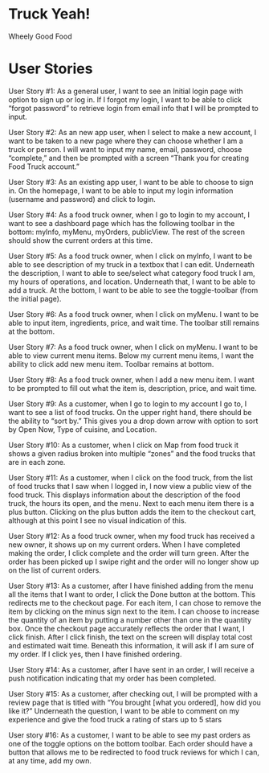 # Truck Yeah!
Wheely Good Food

# User Stories
User Story #1: 
As a general user, I want to see an Initial login page with option to sign up or log in. If I forgot my login, I want to be able to click “forgot password” to retrieve login from email info that I will be prompted to input.

User Story #2: 
As an new app user, when I select to make a new account, I want to be taken to a new page where they can choose whether I am a truck or person. I will want to input my name, email, password, choose “complete,” and then be prompted with a screen “Thank you for creating Food Truck account.” 

User Story #3: 
As an existing app user, I want to be able to choose to sign in. On the homepage, I want to be able to input my login information (username and password) and click to login.

User Story #4:
As a food truck owner, when I go to login to my account, I want to see a dashboard page which has the following toolbar in the bottom: myInfo, myMenu, myOrders, publicView. The rest of the screen should show the current orders at this time. 

User Story #5: 
As a food truck owner, when I click on myInfo, I want to be able to see description of my truck in a textbox that I can edit. Underneath the description, I want to able to see/select what category food truck I am, my hours of operations, and location. Underneath that, I want to be able to add a truck. At the bottom, I want to be able to see the toggle-toolbar (from the initial page).

User Story #6:
As a food truck owner, when I click on myMenu. I want to be able to input item, ingredients, price, and wait time. The toolbar still remains at the bottom. 

User Story #7: 
As a food truck owner, when I click on myMenu. I want to be able to view current menu items. Below my current menu items, I want the ability to click add new menu item. Toolbar remains at bottom. 

User Story #8: 
As a food truck owner, when I add a new menu item. I want to be prompted to fill out what the item is, description, price, and wait time. 

User Story #9: 
As a customer, when I go to login to my account I go to, I want to see a list of food trucks. On the upper right hand, there should be the ability to “sort by.” This gives you a drop down arrow with option to sort by Open Now, Type of cuisine, and Location. 

User Story #10: 
As a customer, when I click on Map from food truck it shows a given radius broken into multiple “zones” and the food trucks that are in each zone. 

User Story #11: 
As a customer, when I click on the food truck, from the list of food trucks that I saw when I logged in, I now view a public view of the food truck. This displays information about the description of the food truck, the hours its open, and the menu. Next to each menu item there is a plus button. Clicking on the plus button adds the item to the checkout cart, although at this point I see no visual indication of this. 

User Story #12: 
As a food truck owner, when my food truck has received a new owner, it shows up on my current orders. When I have completed making the order, I click complete and the order will turn green. After the order has been picked up I swipe right and the order will no longer show up on the list of current orders. 

User Story #13: 
As a customer, after I have finished adding from the menu all the items that I want to order, I click the Done button at the bottom. This redirects me to the checkout page. For each item, I can chose to remove the item by clicking on the minus sign next to the item. I can choose to increase the quantity of an item by putting a number other than one in the quantity box. Once the checkout page accurately reflects the order that I want, I click finish. After I click finish, the text on the screen will display total cost and estimated wait time. Beneath this information, it will ask if I am sure of my order. If I click yes, then I have finished ordering. 

User Story #14: 
As a customer, after I have sent in an order, I will receive a push notification indicating that my order has been completed. 


User Story #15:
As a customer, after checking out, I will be prompted with a review page that is titled with “You brought [what you ordered], how did you like it?” Underneath the question, I want to be able to comment on my experience and give the food truck a rating of stars up to 5 stars

User story #16:
As a customer, I want to be able to see my past orders as one of the toggle options on the bottom toolbar. Each order should have a button that allows me to be redirected to food truck reviews for which I can, at any time, add my own.
